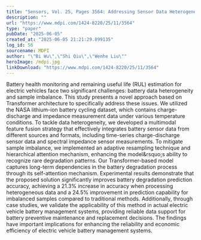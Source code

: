 ```yaml
---
title: "Sensors, Vol. 25, Pages 3564: Addressing Sensor Data Heterogeneity and Sample Imbalance: A Transformer-Based Approach for Battery Degradation Prediction in Electric Vehicles"
description: ""
url: "https://www.mdpi.com/1424-8220/25/11/3564"
type: "paper"
pubDate: "2025-06-05"
created_at: "2025-06-05 21:21:29.899135"
log_id: 56
sourcename: MDPI
author: "\"Bi Wu\",\"Shi Qiu\",\"Wenhe Liu\""
heroImage: /mdpi.jpg
linkDownload: "https://www.mdpi.com/1424-8220/25/11/3564"
---
```


Battery health monitoring and remaining useful life (RUL) estimation for electric vehicles face two significant challenges: battery data heterogeneity and sample imbalance. This study presents a novel approach based on Transformer architecture to specifically address these issues. We utilized the NASA lithium-ion battery cycling dataset, which contains charge-discharge and impedance measurement data under various temperature conditions. To tackle data heterogeneity, we developed a multimodal feature fusion strategy that effectively integrates battery sensor data from different sources and formats, including time-series charge-discharge sensor data and spectral impedance sensor measurements. To mitigate sample imbalance, we implemented an adaptive resampling technique and hierarchical attention mechanism, enhancing the model&amp;rsquo;s ability to recognize rare degradation patterns. Our Transformer-based model captures long-term dependencies in the battery degradation process through its self-attention mechanism. Experimental results demonstrate that the proposed solution significantly improves battery degradation prediction accuracy, achieving a 21.3% increase in accuracy when processing heterogeneous data and a 24.5% improvement in prediction capability for imbalanced samples compared to traditional methods. Additionally, through case studies, we validate the applicability of this method in actual electric vehicle battery management systems, providing reliable data support for battery preventive maintenance and replacement decisions. The findings have important implications for enhancing the reliability and economic efficiency of electric vehicle battery management systems.
